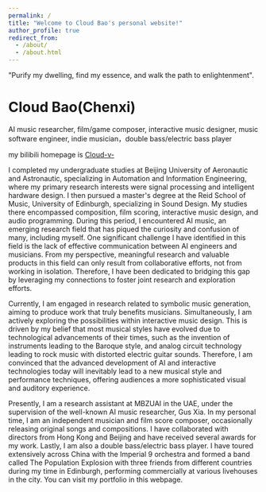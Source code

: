 ```yaml
---
permalink: /
title: "Welcome to Cloud Bao's personal website!"
author_profile: true
redirect_from: 
  - /about/
  - /about.html
---
```


"Purify my dwelling, find my essence, and walk the path to enlightenment".

Cloud Bao(Chenxi)
======
AI music researcher, film/game composer, interactive music designer, music software engineer, indie musician，double bass/electric bass player

my bilibili homepage is [Cloud-v-](https://space.bilibili.com/220834048?spm_id_from=333.1007.0.0)

I completed my undergraduate studies at Beijing University of Aeronautic and Astronautic, specializing in Automation and Information Engineering, where my primary research interests were signal processing and intelligent hardware design. I then pursued a master's degree at the Reid School of Music, University of Edinburgh, specializing in Sound Design. My studies there encompassed composition, film scoring, interactive music design, and audio programming. During this period, I encountered AI music, an emerging research field that has piqued the curiosity and confusion of many, including myself. One significant challenge I have identified in this field is the lack of effective communication between AI engineers and musicians. From my perspective, meaningful research and valuable products in this field can only result from collaborative efforts, not from working in isolation. Therefore, I have been dedicated to bridging this gap by leveraging my connections to foster joint research and exploration efforts.

Currently, I am engaged in research related to symbolic music generation, aiming to produce work that truly benefits musicians. Simultaneously, I am actively exploring the possibilities within interactive music design. This is driven by my belief that most musical styles have evolved due to technological advancements of their times, such as the invention of instruments leading to the Baroque style, and analog circuit technology leading to rock music with distorted electric guitar sounds. Therefore, I am convinced that the advanced development of AI and interactive technologies today will inevitably lead to a new musical style and performance techniques, offering audiences a more sophisticated visual and auditory experience.

Presently, I am a research assistant at MBZUAI in the UAE, under the supervision of the well-known AI music researcher, Gus Xia. In my personal time, I am an independent musician and film score composer, occasionally releasing original songs and compositions. I have collaborated with directors from Hong Kong and Beijing and have received several awards for my work. Lastly, I am also a double bass/electric bass player. I have toured extensively across China with the Imperial 9 orchestra and formed a band called The Population Explosion with three friends from different countries during my time in Edinburgh, performing commercially at various livehouses in the city. You can visit my portfolio in this webpage.




